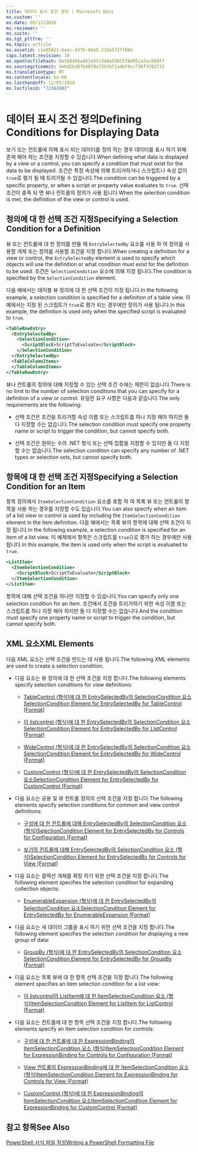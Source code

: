 ```yaml
---
title: 데이터 표시 조건 정의 | Microsoft Docs
ms.custom: ''
ms.date: 09/13/2016
ms.reviewer: ''
ms.suite: ''
ms.tgt_pltfrm: ''
ms.topic: article
ms.assetid: c1e05821-6aec-437b-84a5-218a5727f88b
caps.latest.revision: 10
ms.openlocfilehash: 8a5b84b6a461e9fc340a5981578d95ca2ac6b9f7
ms.sourcegitcommit: debd2b38fb8070a7357bf1a4bf9cc736f3702f31
ms.translationtype: MT
ms.contentlocale: ko-KR
ms.lasthandoff: 12/05/2019
ms.locfileid: "72363902"
---
```

# <a name="defining-conditions-for-displaying-data"></a><span data-ttu-id="95b2c-102">데이터 표시 조건 정의</span><span class="sxs-lookup"><span data-stu-id="95b2c-102">Defining Conditions for Displaying Data</span></span>

<span data-ttu-id="95b2c-103">보기 또는 컨트롤에 의해 표시 되는 데이터를 정의 하는 경우 데이터를 표시 하기 위해 존재 해야 하는 조건을 지정할 수 있습니다.</span><span class="sxs-lookup"><span data-stu-id="95b2c-103">When defining what data is displayed by a view or a control, you can specify a condition that must exist for the data to be displayed.</span></span> <span data-ttu-id="95b2c-104">조건은 특정 속성에 의해 트리거하거나 스크립트나 속성 값이 `true`로 평가 될 때 트리거될 수 있습니다.</span><span class="sxs-lookup"><span data-stu-id="95b2c-104">The condition can be triggered by a specific property, or when a script or property value evaluates to `true`.</span></span> <span data-ttu-id="95b2c-105">선택 조건이 충족 되 면 뷰나 컨트롤의 정의가 사용 됩니다.</span><span class="sxs-lookup"><span data-stu-id="95b2c-105">When the selection condition is met, the definition of the view or control is used.</span></span>

## <a name="specifying-a-selection-condition-for-a-definition"></a><span data-ttu-id="95b2c-106">정의에 대 한 선택 조건 지정</span><span class="sxs-lookup"><span data-stu-id="95b2c-106">Specifying a Selection Condition for a Definition</span></span>

<span data-ttu-id="95b2c-107">뷰 또는 컨트롤에 대 한 정의를 만들 때 `EntrySelectedBy` 요소를 사용 하 여 정의를 사용할 개체 또는 정의를 사용할 조건을 지정 합니다.</span><span class="sxs-lookup"><span data-stu-id="95b2c-107">When creating a definition for a view or control, the `EntrySelectedBy` element is used to specify which objects will use the definition or what condition must exist for the definition to be used.</span></span> <span data-ttu-id="95b2c-108">조건은 `SelectionCondition` 요소에 의해 지정 됩니다.</span><span class="sxs-lookup"><span data-stu-id="95b2c-108">The condition is specified by the `SelectionCondition` element.</span></span>

<span data-ttu-id="95b2c-109">다음 예에서는 테이블 뷰 정의에 대 한 선택 조건이 지정 됩니다.</span><span class="sxs-lookup"><span data-stu-id="95b2c-109">In the following example, a selection condition is specified for a definition of a table view.</span></span> <span data-ttu-id="95b2c-110">이 예에서는 지정 된 스크립트가 `true`로 평가 되는 경우에만 정의가 사용 됩니다.</span><span class="sxs-lookup"><span data-stu-id="95b2c-110">In this example, the definition is used only when the specified script is evaluated to `true`.</span></span>

```xml
<TableRowEntry>
  <EntrySelectedBy>
    <SelectionCondition>
      <ScriptBlock>ScriptToEvaluate</ScriptBlock>
    </SelectionCondition>
  </EntrySelectedBy>
  <TableColumnItems>
  </TableColumnItems>
</TableRowEntry>

```

<span data-ttu-id="95b2c-111">뷰나 컨트롤의 정의에 대해 지정할 수 있는 선택 조건 수에는 제한이 없습니다.</span><span class="sxs-lookup"><span data-stu-id="95b2c-111">There is no limit to the number of selection conditions that you can specify for a definition of a view or control.</span></span> <span data-ttu-id="95b2c-112">유일한 요구 사항은 다음과 같습니다.</span><span class="sxs-lookup"><span data-stu-id="95b2c-112">The only requirements are the following:</span></span>

- <span data-ttu-id="95b2c-113">선택 조건은 조건을 트리거할 속성 이름 또는 스크립트를 하나 지정 해야 하지만 둘 다 지정할 수는 없습니다.</span><span class="sxs-lookup"><span data-stu-id="95b2c-113">The selection condition must specify one property name or script to trigger the condition, but cannot specify both.</span></span>

- <span data-ttu-id="95b2c-114">선택 조건은 원하는 수의 .NET 형식 또는 선택 집합을 지정할 수 있지만 둘 다 지정할 수는 없습니다.</span><span class="sxs-lookup"><span data-stu-id="95b2c-114">The selection condition can specify any number of .NET types or selection sets, but cannot specify both.</span></span>

## <a name="specifying-a-selection-condition-for-an-item"></a><span data-ttu-id="95b2c-115">항목에 대 한 선택 조건 지정</span><span class="sxs-lookup"><span data-stu-id="95b2c-115">Specifying a Selection Condition for an Item</span></span>

<span data-ttu-id="95b2c-116">항목 정의에서 `ItemSelectionCondition` 요소를 포함 하 여 목록 뷰 또는 컨트롤의 항목을 사용 하는 경우를 지정할 수도 있습니다.</span><span class="sxs-lookup"><span data-stu-id="95b2c-116">You can also specify when an item of a list view or control is used by including the `ItemSelectionCondition` element in the item definition.</span></span> <span data-ttu-id="95b2c-117">다음 예에서는 목록 뷰의 항목에 대해 선택 조건이 지정 됩니다.</span><span class="sxs-lookup"><span data-stu-id="95b2c-117">In the following example, a selection condition is specified for an item of a list view.</span></span> <span data-ttu-id="95b2c-118">이 예제에서 항목은 스크립트를 `true`으로 평가 하는 경우에만 사용 됩니다.</span><span class="sxs-lookup"><span data-stu-id="95b2c-118">In this example, the item is used only when the script is evaluated to `true`.</span></span>

```xml
<ListItem>
  <ItemSelectionCondition>
    <ScriptBlock>ScriptToEvaluate</ScriptBlock>
  </ItemSelectionCondition>
</ListItem>

```

<span data-ttu-id="95b2c-119">항목에 대해 선택 조건을 하나만 지정할 수 있습니다.</span><span class="sxs-lookup"><span data-stu-id="95b2c-119">You can specify only one selection condition for an item.</span></span> <span data-ttu-id="95b2c-120">조건에서 조건을 트리거하기 위한 속성 이름 또는 스크립트를 하나 지정 해야 하지만 둘 다 지정할 수는 없습니다.</span><span class="sxs-lookup"><span data-stu-id="95b2c-120">And the condition must specify one property name or script to trigger the condition, but cannot specify both.</span></span>

## <a name="xml-elements"></a><span data-ttu-id="95b2c-121">XML 요소</span><span class="sxs-lookup"><span data-stu-id="95b2c-121">XML Elements</span></span>

 <span data-ttu-id="95b2c-122">다음 XML 요소는 선택 조건을 만드는 데 사용 됩니다.</span><span class="sxs-lookup"><span data-stu-id="95b2c-122">The following XML elements are used to create a selection condition.</span></span>

- <span data-ttu-id="95b2c-123">다음 요소는 뷰 정의에 대 한 선택 조건을 지정 합니다.</span><span class="sxs-lookup"><span data-stu-id="95b2c-123">The following elements specify selection conditions for view definitions:</span></span>

    - [<span data-ttu-id="95b2c-124">TableControl (형식)에 대 한 EntrySelectedBy의 SelectionCondition 요소</span><span class="sxs-lookup"><span data-stu-id="95b2c-124">SelectionCondition Element for EntrySelectedBy for TableControl (Format)</span></span>](./selectioncondition-element-for-entryselectedby-for-tablecontrol-format.md)

    - [<span data-ttu-id="95b2c-125">이 listcontrol (형식)에 대 한 EntrySelectedBy의 SelectionCondition 요소</span><span class="sxs-lookup"><span data-stu-id="95b2c-125">SelectionCondition Element for EntrySelectedBy for ListControl (Format)</span></span>](./selectioncondition-element-for-entryselectedby-for-listcontrol-format.md)

    - [<span data-ttu-id="95b2c-126">WideControl (형식)에 대 한 EntrySelectedBy의 SelectionCondition 요소</span><span class="sxs-lookup"><span data-stu-id="95b2c-126">SelectionCondition Element for EntrySelectedBy for WideControl (Format)</span></span>](./selectioncondition-element-for-entryselectedby-for-widecontrol-format.md)

    - [<span data-ttu-id="95b2c-127">CustomControl (형식)에 대 한 EntrySelectedBy의 SelectionCondition 요소</span><span class="sxs-lookup"><span data-stu-id="95b2c-127">SelectionCondition Element for EntrySelectedBy for CustomControl (Format)</span></span>](./selectioncondition-element-for-entryselectedby-for-customcontrol-format.md)

- <span data-ttu-id="95b2c-128">다음 요소는 공용 및 뷰 컨트롤 정의의 선택 조건을 지정 합니다.</span><span class="sxs-lookup"><span data-stu-id="95b2c-128">The following elements specify selection conditions for common and view control definitions:</span></span>

    - [<span data-ttu-id="95b2c-129">구성에 대 한 컨트롤에 대해 EntrySelectedBy의 SelectionCondition 요소 (형식)</span><span class="sxs-lookup"><span data-stu-id="95b2c-129">SelectionCondition Element for EntrySelectedBy for Controls for Configuration (Format)</span></span>](./selectioncondition-element-for-entryselectedby-for-controls-for-configuration-format.md)

    - [<span data-ttu-id="95b2c-130">보기의 컨트롤에 대해 EntrySelectedBy의 SelectionCondition 요소 (형식)</span><span class="sxs-lookup"><span data-stu-id="95b2c-130">SelectionCondition Element for EntrySelectedBy for Controls for View (Format)</span></span>](./selectioncondition-element-for-entryselectedby-for-controls-for-view-format.md)

- <span data-ttu-id="95b2c-131">다음 요소는 컬렉션 개체를 확장 하기 위한 선택 조건을 지정 합니다.</span><span class="sxs-lookup"><span data-stu-id="95b2c-131">The following element specifies the selection condition for expanding collection objects:</span></span>

    - [<span data-ttu-id="95b2c-132">EnumerableExpansion (형식)에 대 한 EntrySelectedBy의 SelectionCondition 요소</span><span class="sxs-lookup"><span data-stu-id="95b2c-132">SelectionCondition Element for EntrySelectedBy for EnumerableExpansion (Format)</span></span>](./selectioncondition-element-for-entryselectedby-for-enumerableexpansion-format.md)

- <span data-ttu-id="95b2c-133">다음 요소는 새 데이터 그룹을 표시 하기 위한 선택 조건을 지정 합니다.</span><span class="sxs-lookup"><span data-stu-id="95b2c-133">The following element specifies the selection condition for displaying a new group of data:</span></span>

    - [<span data-ttu-id="95b2c-134">GroupBy (형식)에 대 한 EntrySelectedBy의 SelectionCondition 요소</span><span class="sxs-lookup"><span data-stu-id="95b2c-134">SelectionCondition Element for EntrySelectedBy for GroupBy (Format)</span></span>](./selectioncondition-element-for-entryselectedby-for-groupby-format.md)

- <span data-ttu-id="95b2c-135">다음 요소는 목록 뷰에 대 한 항목 선택 조건을 지정 합니다.</span><span class="sxs-lookup"><span data-stu-id="95b2c-135">The following element specifies an item selection condition for a list view:</span></span>

    - [<span data-ttu-id="95b2c-136">이 listcontrol의 ListItem에 대 한 ItemSelectionCondition 요소 (형식)</span><span class="sxs-lookup"><span data-stu-id="95b2c-136">ItemSelectionCondition Element for ListItem for ListControl (Format)</span></span>](./itemselectioncondition-element-for-listitem-for-listcontrol-format.md)

- <span data-ttu-id="95b2c-137">다음 요소는 컨트롤에 대 한 항목 선택 조건을 지정 합니다.</span><span class="sxs-lookup"><span data-stu-id="95b2c-137">The following elements specify an item selection condition for controls:</span></span>

    - [<span data-ttu-id="95b2c-138">구성에 대 한 컨트롤에 대 한 ExpressionBinding의 ItemSelectionCondition 요소 (형식)</span><span class="sxs-lookup"><span data-stu-id="95b2c-138">ItemSelectionCondition Element for ExpressionBinding for Controls for Configuration (Format)</span></span>](./itemselectioncondition-element-for-expressionbinding-for-controls-for-configuration-format.md)

    - [<span data-ttu-id="95b2c-139">View 컨트롤의 ExpressionBinding에 대 한 ItemSelectionCondition 요소 (형식)</span><span class="sxs-lookup"><span data-stu-id="95b2c-139">ItemSelectionCondition Element for ExpressionBinding for Controls for View (Format)</span></span>](./itemselectioncondition-element-for-expressionbinding-for-controls-for-view-format.md)

    - [<span data-ttu-id="95b2c-140">CustomControl (형식)에 대 한 ExpressionBinding의 ItemSelectionCondition 요소</span><span class="sxs-lookup"><span data-stu-id="95b2c-140">ItemSelectionCondition Element for ExpressionBinding for CustomControl (Format)</span></span>](./itemselectioncondition-element-for-expressionbinding-for-customcontrol-format.md)

## <a name="see-also"></a><span data-ttu-id="95b2c-141">참고 항목</span><span class="sxs-lookup"><span data-stu-id="95b2c-141">See Also</span></span>

[<span data-ttu-id="95b2c-142">PowerShell 서식 파일 작성</span><span class="sxs-lookup"><span data-stu-id="95b2c-142">Writing a PowerShell Formatting File</span></span>](./writing-a-powershell-formatting-file.md)
